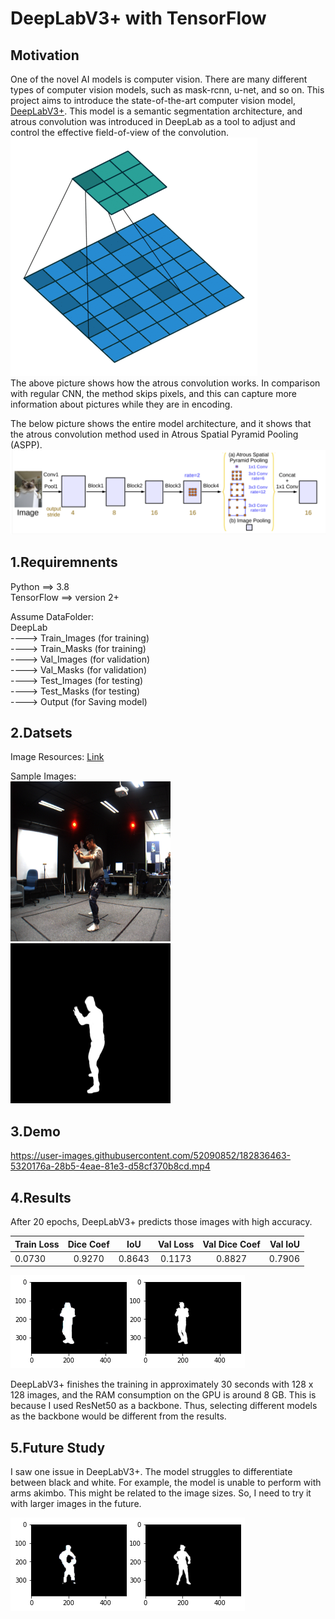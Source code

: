# DeepLabV3+ with TensorFlow

## Motivation

One of the novel AI models is computer vision. There are many different types of computer vision models, such as mask-rcnn, u-net, and so on. This project aims to introduce the state-of-the-art computer vision model, [DeepLabV3+](https://arxiv.org/abs/1802.02611v3). This model is a semantic segmentation architecture, and atrous convolution was introduced in DeepLab as a tool to adjust and control the effective field-of-view of the convolution.
<img src="./src/dilated.gif" alt="aspp" title="aspp"><br>
The above picture shows how the atrous convolution works. In comparison with regular CNN, the method skips pixels, and this can capture more information about pictures while they are in encoding. 

The below picture shows the entire model architecture, and it shows that the atrous convolution method used in Atrous Spatial Pyramid Pooling (ASPP).
<img src="./src/aspp.png" alt="aspp" title="aspp"><br>

## 1.Requiremnents

Python ==> 3.8<br>
TensorFlow ==> version 2+<br>

Assume DataFolder: <br>
DeepLab <br>
   ----> Train_Images (for training) <br>
   ----> Train_Masks (for training) <br>
   ----> Val_Images (for validation) <br>
   ----> Val_Masks (for validation) <br>
   ----> Test_Images (for testing) <br>
   ----> Test_Masks (for testing) <br>
   ----> Output (for Saving model) <br>

## 2.Datsets
Image Resources: [Link](https://www.kaggle.com/tapakah68/segmentation-full-body-mads-dataset)<br>

Sample Images:<br>
<img src="./src/image.png" alt="image" title="iamge" width="256" height="256"><img src="./src/mask.png" alt="mask" title="mask"  width="256" height="256"><br>

## 3.Demo

https://user-images.githubusercontent.com/52090852/182836463-5320176a-28b5-4eae-81e3-d58cf370b8cd.mp4

## 4.Results

After 20 epochs, DeepLabV3+ predicts those images with high accuracy.

| Train Loss | Dice Coef | IoU | Val Loss| Val Dice Coef | Val IoU |
|:---|:---:|:---:|:---:|:---:|---:|
|0.0730 | 0.9270 | 0.8643 | 0.1173 | 0.8827 |0.7906|

<img src="./src/results.png" alt="results" title="results"><br>

DeepLabV3+ finishes the training in approximately 30 seconds with 128 x 128 images, and the RAM consumption on the GPU is around 8 GB. This is because I used ResNet50 as a backbone. Thus, selecting different models as the backbone would be different from the results. 

## 5.Future Study

I saw one issue in DeepLabV3+. The model struggles to differentiate between black and white. For example, the model is unable to perform with arms akimbo. This might be related to the image sizes. So, I need to try it with larger images in the future.

<img src="./src/bad.png" alt="bad example" title="bad example">
